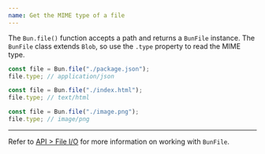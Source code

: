 ```yaml
---
name: Get the MIME type of a file
---
```


The `Bun.file()` function accepts a path and returns a `BunFile` instance. The `BunFile` class extends `Blob`, so use the `.type` property to read the MIME type.

```ts
const file = Bun.file("./package.json");
file.type; // application/json

const file = Bun.file("./index.html");
file.type; // text/html

const file = Bun.file("./image.png");
file.type; // image/png
```

---

Refer to [API > File I/O](https://bun.com/docs/api/file-io) for more information on working with `BunFile`.

